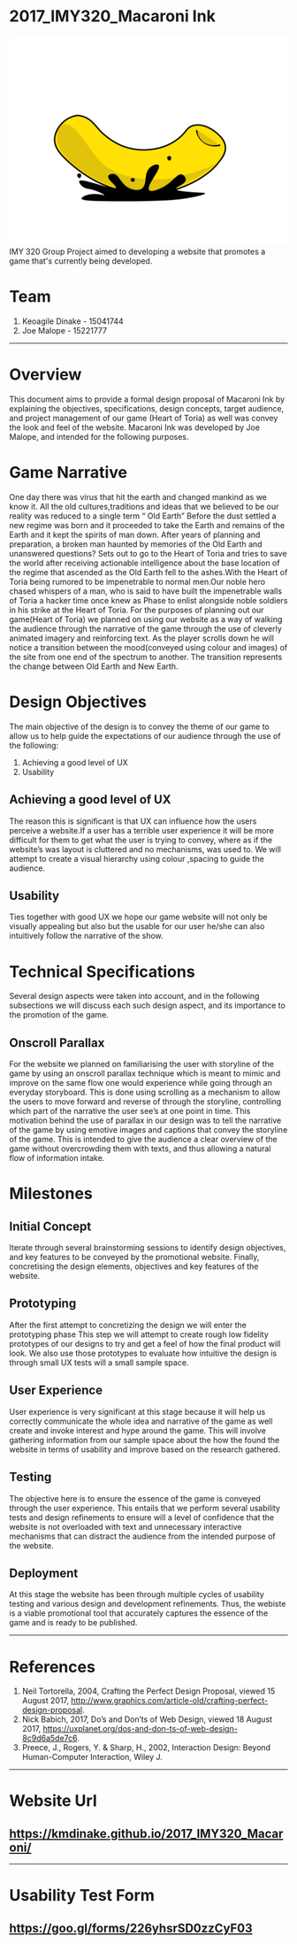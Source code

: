 # 2017_IMY320_Macaroni Ink
![alt text](MI-logo.png "Macaroni Ink")
IMY 320 Group Project aimed to developing a website that promotes a game that's currently being developed.

# Team
1. Keoagile Dinake - 15041744
2. Joe Malope - 15221777
---
# Overview
This document aims to provide a formal design proposal of Macaroni Ink by explaining the objectives, specifications, design concepts, target audience, and project management of our game (Heart of Toria) as well was convey the look and feel of the website. Macaroni Ink  was developed by Joe Malope, and intended for the following purposes.

# Game Narrative
One day there was virus that hit the earth and changed mankind as we know it. All the old cultures,traditions and ideas that we believed to be our reality was reduced to a single term “ Old Earth” Before the dust settled a new regime was born and it proceeded to take the Earth and remains of the Earth and it kept the spirits of man down.
After years of planning and preparation, a broken man haunted by memories of the Old Earth and unanswered questions? Sets out to go to the Heart of Toria and tries to save the world after receiving actionable intelligence about the base location of the regime that ascended as the Old Earth fell to the ashes.With the Heart of Toria being rumored to be impenetrable to normal men.Our noble hero chased whispers of a man, who is said to have built the impenetrable walls of Toria a hacker time once knew as Phase to enlist
alongside noble soldiers in his strike at the Heart of Toria.
For the purposes of planning out our game(Heart of Toria) we planned on using our website as a way of walking the audience through the narrative of the game through the use of cleverly animated imagery and reinforcing text. As the player scrolls down he will notice a transition between the mood(conveyed using colour and images) of the site from one end of the spectrum to another. The transition represents the change between Old Earth and New Earth.

# Design Objectives
The main objective of the design is to convey the theme of our game to allow us to help guide the expectations of our audience through the use of the following:
1. Achieving a good level of UX
2. Usability

## Achieving a good level of UX
The reason this is significant is that UX can influence how the users perceive a website.If a user has a terrible user experience it will be more difficult for them to get what the user is trying to convey, where as if the website’s was layout is cluttered and no mechanisms, was used to. We will attempt to create a visual hierarchy using colour ,spacing to guide the audience.

## Usability
Ties together with good UX we hope our game website will not only be visually appealing but also but the usable for our user he/she can also intuitively follow the narrative of the show.

# Technical Specifications
Several design aspects were taken into account, and in the following subsections we will discuss each such design aspect, and its importance to the promotion of the game.
## Onscroll Parallax
For the website we planned on familiarising the user with storyline of the game by using an onscroll parallax technique which is meant to mimic and improve on the same flow one would experience while going through an everyday storyboard. This is done using scrolling as a mechanism to allow the users to move forward and reverse of through the storyline, controlling which part of the narrative the user see’s at one point in time.
This motivation behind the use of parallax in our design was to tell the narrative of the game by using emotive images and captions that convey the storyline of the game. This is intended to give the audience a clear overview of the game without overcrowding them with texts, and thus allowing a natural flow of information intake.

# Milestones
## Initial Concept
Iterate through several brainstorming sessions to identify design objectives, and key features to be conveyed by the promotional website. Finally, concretising the design elements, objectives and key features of the website.
## Prototyping
After the first attempt to concretizing the design we will enter the prototyping phase This step we will attempt to create rough low fidelity prototypes of our designs to try and get a feel of how the final product will look. We also use those prototypes to evaluate how intuitive the design is through small UX tests will a small sample space.
## User Experience
User experience is very significant at this stage because it will help us correctly communicate the whole idea and narrative of the game as well create and invoke interest and hype around the game. This will involve gathering information from our sample space about the how the found the website in terms of usability and improve based on the research gathered.
## Testing
The objective here is to ensure the essence of the game is conveyed through the user experience. This entails that we perform several usability tests and design refinements to ensure will a level of confidence that the website is not overloaded with text and unnecessary interactive mechanisms that can distract the audience from the intended purpose of the website.
## Deployment
At this stage the website has been through multiple cycles of usability testing and  various design and development refinements. Thus, the webiste is a viable promotional tool that accurately captures the essence of the game and is ready to be published.
___
# References
1. Neil Tortorella, 2004, Crafting the Perfect Design Proposal, viewed 15 August 2017, http://www.graphics.com/article-old/crafting-perfect-design-proposal.
2. Nick Babich, 2017, Do’s and Don’ts of Web Design, viewed 18 August 2017, https://uxplanet.org/dos-and-don-ts-of-web-design-8c9d6a5de7c6.
3. Preece, J., Rogers, Y. & Sharp, H., 2002, Interaction Design: Beyond Human-Computer Interaction, Wiley J.
---
# Website Url
## https://kmdinake.github.io/2017_IMY320_Macaroni/
---
# Usability Test Form
## https://goo.gl/forms/226yhsrSD0zzCyF03
